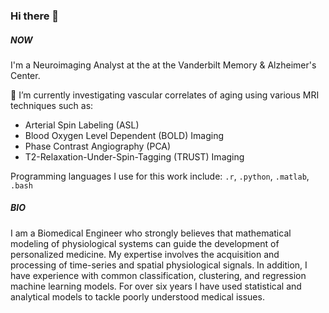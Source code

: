 ### Hi there 👋

##### NOW

I'm a Neuroimaging Analyst at the at the Vanderbilt Memory & Alzheimer's Center.

🔭 I’m currently investigating vascular correlates of aging using various MRI techniques such as:

- Arterial Spin Labeling (ASL)
- Blood Oxygen Level Dependent (BOLD) Imaging
- Phase Contrast Angiography (PCA)
- T2-Relaxation-Under-Spin-Tagging (TRUST) Imaging

Programming languages I use for this work include: `.r`, `.python`, `.matlab`, `.bash`

##### BIO

I am a Biomedical Engineer who strongly believes that mathematical modeling of physiological systems can guide the development of personalized medicine. My expertise involves the acquisition and processing of time-series and spatial physiological signals. In addition, I have experience with common classification, clustering, and regression machine learning models. For over six years I have used statistical and analytical models to tackle poorly understood medical issues.
<!--
**ahmedhumza94/ahmedhumza94** is a ✨ _special_ ✨ repository because its `README.md` (this file) appears on your GitHub profile.

Here are some ideas to get you started:

- 🔭 I’m currently working on ...
- 🌱 I’m currently learning ...
- 👯 I’m looking to collaborate on ...
- 🤔 I’m looking for help with ...
- 💬 Ask me about ...
- 📫 How to reach me: ...
- 😄 Pronouns: ...
- ⚡ Fun fact: ...
-->
